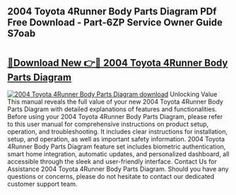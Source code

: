 ## 2004 Toyota 4Runner Body Parts Diagram PDf Free Download - Part-6ZP Service Owner Guide S7oab

# <h2><a href="http://dfk27nz.blite.top/?on=2004+Toyota+4Runner+Body+Parts+Diagram">🔗Download New 👉🔴 2004 Toyota 4Runner Body Parts Diagram</a></h2>

[![2004 Toyota 4Runner Body Parts Diagram download](https://i.imgur.com/lujVjoI.png)](http://dfk27nz.blite.top/?on=2004+Toyota+4Runner+Body+Parts+Diagram)
Unlocking Value This manual reveals the full value of your new 2004 Toyota 4Runner Body Parts Diagram with detailed explanations of features and functionalities. Before using your 2004 Toyota 4Runner Body Parts Diagram, please refer to this user manual for comprehensive instructions on product setup, operation, and troubleshooting. It includes clear instructions for installation, setup, and operation, as well as important safety information. 2004 Toyota 4Runner Body Parts Diagram feature set includes biometric authentication, smart home integration, automatic updates, and personalized dashboard, all accessible through the sleek and user-friendly interface. Contact Us for Assistance 2004 Toyota 4Runner Body Parts Diagram. Should you have any questions or concerns, please do not hesitate to contact our dedicated customer support team.
